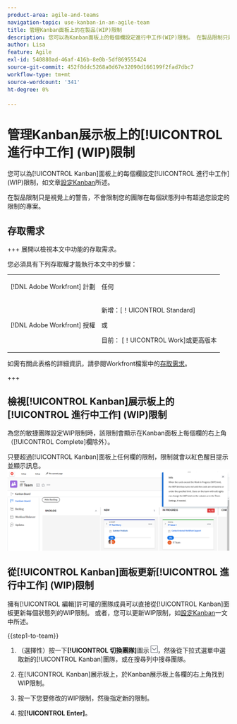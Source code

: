 ```yaml
---
product-area: agile-and-teams
navigation-topic: use-kanban-in-an-agile-team
title: 管理Kanban面板上的在製品(WIP)限制
description: 您可以為Kanban面板上的每個欄設定進行中工作(WIP)限制。 在製品限制只是視覺上的警告，不會限制您的團隊在每個狀態列中有超過您設定的限制的專案。
author: Lisa
feature: Agile
exl-id: 540880ad-46af-416b-8e0b-5df869555424
source-git-commit: 452f8ddc5268a0d67e32090d166199f2fad7dbc7
workflow-type: tm+mt
source-wordcount: '341'
ht-degree: 0%

---
```


# 管理Kanban展示板上的[!UICONTROL 進行中工作] (WIP)限制

您可以為[!UICONTROL Kanban]面板上的每個欄設定[!UICONTROL 進行中工作] (WIP)限制，如文章[設定Kanban](../../agile/get-started-with-agile-in-workfront/configure-kanban.md)所述。

在製品限制只是視覺上的警告，不會限制您的團隊在每個狀態列中有超過您設定的限制的專案。

## 存取需求

+++ 展開以檢視本文中功能的存取需求。

您必須具有下列存取權才能執行本文中的步驟：

<table style="table-layout:auto"> 
 <col> 
 </col> 
 <col> 
 </col> 
 <tbody> 
  <tr> 
   <td role="rowheader">[!DNL Adobe Workfront] 計劃</td> 
   <td> <p>任何</p> </td> 
  </tr> 
  <tr> 
   <td role="rowheader">[!DNL Adobe Workfront] 授權</td> 
   <td> <p>新增：[！UICONTROL Standard]</p> 
   或
   <p>目前： [！UICONTROL Work]或更高版本</p> </td> 
  </tr>
 </tbody> 
</table>

如需有關此表格的詳細資訊，請參閱Workfront檔案中的[存取需求](/help/quicksilver/administration-and-setup/add-users/access-levels-and-object-permissions/access-level-requirements-in-documentation.md)。

+++

## 檢視[!UICONTROL Kanban]展示板上的[!UICONTROL 進行中工作] (WIP)限制

為您的敏捷團隊設定WIP限制時，該限制會顯示在Kanban面板上每個欄的右上角（[!UICONTROL Complete]欄除外）。

只要超過[!UICONTROL Kanban]面板上任何欄的限制，限制就會以紅色醒目提示並顯示訊息。
![在製品限制](assets/kanban-wip.png)

## 從[!UICONTROL Kanban]面板更新[!UICONTROL 進行中工作] (WIP)限制

擁有[!UICONTROL 編輯]許可權的團隊成員可以直接從[!UICONTROL Kanban]面板更新每個狀態列的WIP限制。 或者，您可以更新WIP限制，如[設定Kanban](../../agile/get-started-with-agile-in-workfront/configure-kanban.md)一文中所述。

{{step1-to-team}}

1. （選擇性）按一下&#x200B;**[!UICONTROL 切換團隊]**&#x200B;圖示![切換團隊圖示](assets/switch-team-icon.png)，然後從下拉式選單中選取新的[!UICONTROL Kanban]團隊，或在搜尋列中搜尋團隊。

1. 在[!UICONTROL Kanban]展示板上，於Kanban展示板上各欄的右上角找到WIP限制。
1. 按一下您要修改的WIP限制，然後指定新的限制。
1. 按&#x200B;**[!UICONTROL Enter]**。
